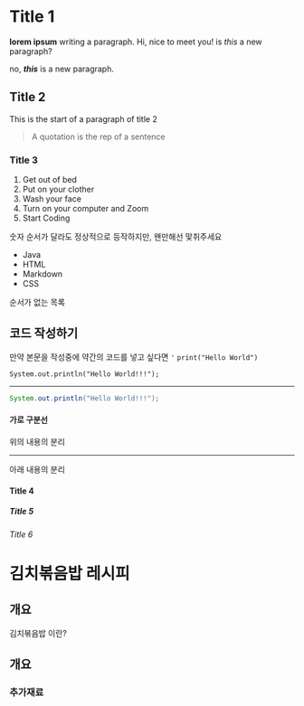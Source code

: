 # Title 1

**lorem ipsum** writing a paragraph. Hi, nice to meet you!
is *this* a new paragraph?

no, ***this*** is a new paragraph.

## Title 2

 This is the start of a paragraph of title 2

> A quotation is the rep of a sentence

### Title 3

1. Get out of bed
2. Put on your clother
2. Wash your face
3. Turn on your computer and Zoom
4. Start Coding

숫자 순서가 달라도 정상적으로 등작하지만, 왠만해선 맟취주세요

- Java
- HTML
- Markdown
- CSS

순서가 없는 목록

## 코드 작성하기

만약 본문을 작성중에 약간의 코드를 넣고 싶다면
`'` `print("Hello World")`


```
System.out.println("Hello World!!!");

```
---

``` Java
System.out.println("Hello World!!!");
```
#### 가로 구분선


위의 내용의 분리


---

아래 내용의 분리





#### Title 4
##### Title 5
###### Title 6

# 김치볶음밥 레시피

## 개요
김치볶음밥 이란?

## 개요

### 추가재료
